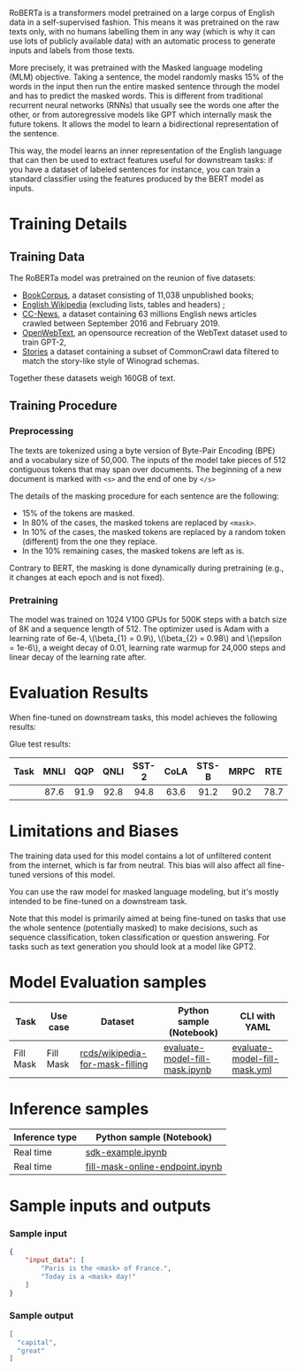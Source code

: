 RoBERTa is a transformers model pretrained on a large corpus of English data in a self-supervised fashion. This means
it was pretrained on the raw texts only, with no humans labelling them in any way (which is why it can use lots of
publicly available data) with an automatic process to generate inputs and labels from those texts. 

More precisely, it was pretrained with the Masked language modeling (MLM) objective. Taking a sentence, the model
randomly masks 15% of the words in the input then run the entire masked sentence through the model and has to predict
the masked words. This is different from traditional recurrent neural networks (RNNs) that usually see the words one
after the other, or from autoregressive models like GPT which internally mask the future tokens. It allows the model to
learn a bidirectional representation of the sentence.

This way, the model learns an inner representation of the English language that can then be used to extract features
useful for downstream tasks: if you have a dataset of labeled sentences for instance, you can train a standard
classifier using the features produced by the BERT model as inputs.

# Training Details

## Training Data

The RoBERTa model was pretrained on the reunion of five datasets:
- [BookCorpus](https://yknzhu.wixsite.com/mbweb), a dataset consisting of 11,038 unpublished books;
- [English Wikipedia](https://en.wikipedia.org/wiki/English_Wikipedia) (excluding lists, tables and headers) ;
- [CC-News](https://commoncrawl.org/2016/10/news-dataset-available/), a dataset containing 63 millions English news
  articles crawled between September 2016 and February 2019.
- [OpenWebText](https://github.com/jcpeterson/openwebtext), an opensource recreation of the WebText dataset used to
  train GPT-2,
- [Stories](https://arxiv.org/abs/1806.02847) a dataset containing a subset of CommonCrawl data filtered to match the
  story-like style of Winograd schemas.

Together these datasets weigh 160GB of text.

## Training Procedure

### Preprocessing

The texts are tokenized using a byte version of Byte-Pair Encoding (BPE) and a vocabulary size of 50,000. The inputs of
the model take pieces of 512 contiguous tokens that may span over documents. The beginning of a new document is marked
with `<s>` and the end of one by `</s>`

The details of the masking procedure for each sentence are the following:
- 15% of the tokens are masked.
- In 80% of the cases, the masked tokens are replaced by `<mask>`.
- In 10% of the cases, the masked tokens are replaced by a random token (different) from the one they replace.
- In the 10% remaining cases, the masked tokens are left as is.

Contrary to BERT, the masking is done dynamically during pretraining (e.g., it changes at each epoch and is not fixed).

### Pretraining

The model was trained on 1024 V100 GPUs for 500K steps with a batch size of 8K and a sequence length of 512. The
optimizer used is Adam with a learning rate of 6e-4, \\(\beta_{1} = 0.9\\), \\(\beta_{2} = 0.98\\) and
\\(\epsilon = 1e-6\\), a weight decay of 0.01, learning rate warmup for 24,000 steps and linear decay of the learning
rate after.

# Evaluation Results

When fine-tuned on downstream tasks, this model achieves the following results:

Glue test results:

| Task | MNLI | QQP  | QNLI | SST-2 | CoLA | STS-B | MRPC | RTE  |
|:----:|:----:|:----:|:----:|:-----:|:----:|:-----:|:----:|:----:|
|      | 87.6 | 91.9 | 92.8 | 94.8  | 63.6 | 91.2  | 90.2 | 78.7 |


# Limitations and Biases

The training data used for this model contains a lot of unfiltered content from the internet, which is far from
neutral. This bias will also affect all fine-tuned versions of this model.

You can use the raw model for masked language modeling, but it's mostly intended to be fine-tuned on a downstream task.

Note that this model is primarily aimed at being fine-tuned on tasks that use the whole sentence (potentially masked)
to make decisions, such as sequence classification, token classification or question answering. For tasks such as text
generation you should look at a model like GPT2.

# Model Evaluation samples

Task | Use case | Dataset | Python sample (Notebook) | CLI with YAML
|--|--|--|--|--|
Fill Mask|Fill Mask|<a href="https://huggingface.co/datasets/rcds/wikipedia-for-mask-filling" target="_blank">rcds/wikipedia-for-mask-filling</a>|<a href="https://aka.ms/azureml-eval-sdk-fill-mask/" target="_blank">evaluate-model-fill-mask.ipynb</a>|<a href="https://aka.ms/azureml-eval-cli-fill-mask/" target="_blank">evaluate-model-fill-mask.yml</a>

# Inference samples

Inference type|Python sample (Notebook)
|--|--|
Real time|[sdk-example.ipynb](https://aka.ms/sdk-notebook-examples)
Real time|[fill-mask-online-endpoint.ipynb](https://aka.ms/fill-mask-online-endpoint-oss)

# Sample inputs and outputs

### Sample input
```json
{
    "input_data": [
        "Paris is the <mask> of France.",
        "Today is a <mask> day!"
    ]
}
```

### Sample output
```json
[
  "capital",
  "great"
]
```
